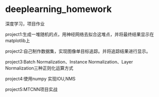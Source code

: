 # deeplearning_homework
深度学习，项目作业

project1:生成一堆随机的点，用神经网络去拟合这堆点，并将最终结果显示在matplotlib上

project2:自己制作数据集，实现图像单目标追踪。并将追踪结果进行显示。

project3:Batch Normalization、Instance Normalization、Layer Normalization三种正则化运算方式

project4:使用numpy 实现IOU,NMS

project5:MTCNN项目实战
